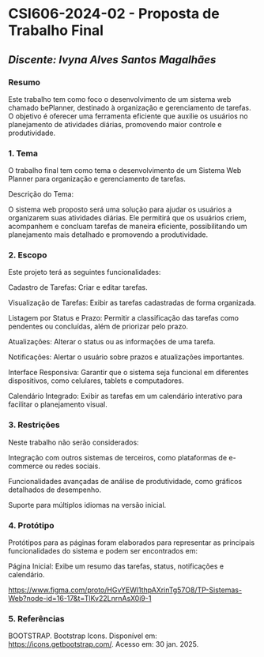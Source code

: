 # **CSI606-2024-02 - Proposta de Trabalho Final**

## *Discente: Ivyna Alves Santos Magalhães*

### Resumo
Este trabalho tem como foco o desenvolvimento de um sistema web chamado bePlanner, destinado à organização e gerenciamento de tarefas. O objetivo é oferecer uma ferramenta eficiente que auxilie os usuários no planejamento de atividades diárias, promovendo maior controle e produtividade.

### 1. Tema
 O trabalho final tem como tema o desenvolvimento de um Sistema Web Planner para organização e gerenciamento de tarefas.
 
 Descrição do Tema:
 
O sistema web proposto será uma solução para ajudar os usuários a organizarem suas atividades diárias. Ele permitirá que os usuários criem, acompanhem e concluam tarefas de maneira eficiente, possibilitando um planejamento mais detalhado e promovendo a produtividade.
### 2. Escopo

Este projeto terá as seguintes funcionalidades:

Cadastro de Tarefas: Criar e editar tarefas.

Visualização de Tarefas: Exibir as tarefas cadastradas de forma organizada.

Listagem por Status e Prazo: Permitir a classificação das tarefas como pendentes ou concluídas, além de priorizar pelo prazo.

Atualizações: Alterar o status ou as informações de uma tarefa.

Notificações: Alertar o usuário sobre prazos e atualizações importantes.

Interface Responsiva: Garantir que o sistema seja funcional em diferentes dispositivos, como celulares, tablets e computadores.

Calendário Integrado: Exibir as tarefas em um calendário interativo para facilitar o planejamento visual.

### 3. Restrições

Neste trabalho não serão considerados:

Integração com outros sistemas de terceiros, como plataformas de e-commerce ou redes sociais.

Funcionalidades avançadas de análise de produtividade, como gráficos detalhados de desempenho.

Suporte para múltiplos idiomas na versão inicial.

<!-- Construir alguns protótipos para a aplicação, disponibilizá-los no Github e descrever o que foi considerado. //-->
### 4. Protótipo

Protótipos para as páginas foram elaborados para representar as principais funcionalidades do sistema e podem ser encontrados em:

Página Inicial: Exibe um resumo das tarefas, status, notificações e calendário.

https://www.figma.com/proto/HGvYEWl1thpAXrinTg57O8/TP-Sistemas-Web?node-id=16-17&t=TlKv22LnrnAsX0i9-1

### 5. Referências

BOOTSTRAP. Bootstrap Icons. Disponível em: https://icons.getbootstrap.com/. Acesso em: 30 jan. 2025.


